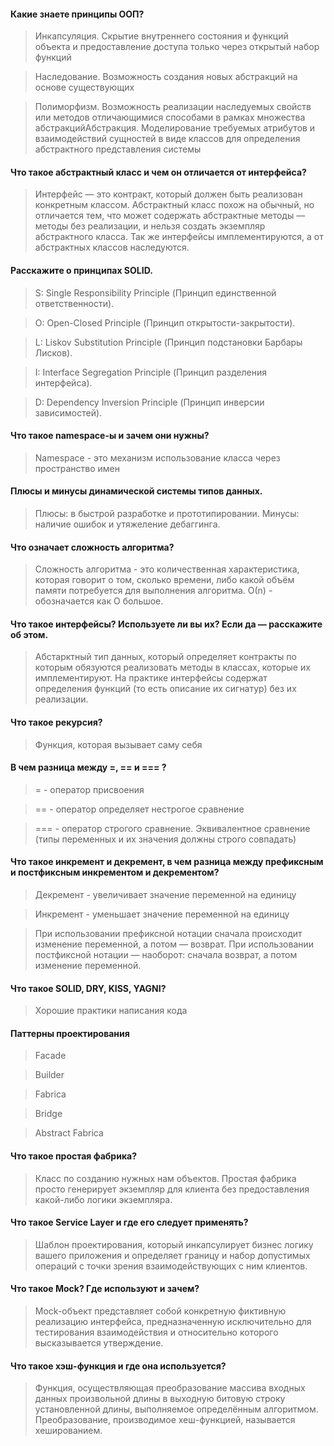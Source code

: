 #### Какие знаете принципы ООП?

> Инкапсуляция. Скрытие внутреннего состояния и функций объекта и предоставление доступа только через открытый
> набор функций

> Наследование. Возможность создания новых абстракций на основе существующих

> Полиморфизм. Возможность реализации наследуемых свойств или методов отличающимися способами в рамках
> множества абстракцийАбстракция. Моделирование требуемых атрибутов и взаимодействий сущностей в виде классов для определения
> абстрактного представления системы

#### Что такое абстрактный класс и чем он отличается от интерфейса?

> Интерфейс — это контракт, который должен быть реализован конкретным классом. Абстрактный класс похож на обычный, 
> но отличается тем, что может содержать абстрактные методы — методы без реализации, и нельзя создать экземпляр
> абстрактного класса. Так же интерфейсы имплементируются, а от абстрактных классов наследуются.

#### Расскажите о принципах SOLID.

> S: Single Responsibility Principle (Принцип единственной ответственности).

> O: Open-Closed Principle (Принцип открытости-закрытости).

> L: Liskov Substitution Principle (Принцип подстановки Барбары Лисков).

> I: Interface Segregation Principle (Принцип разделения интерфейса).

> D: Dependency Inversion Principle (Принцип инверсии зависимостей).

#### Что такое namespace-ы и зачем они нужны?

> Namespace - это механизм использование класса через пространство имен

#### Плюсы и минусы динамической системы типов данных.

> Плюсы: в быстрой разработке и прототипировании. Минусы: наличие ошибок и утяжеление дебаггинга.

#### Что означает сложность алгоритма?

> Сложность алгоритма - это количественная характеристика, которая говорит о том, сколько времени, либо какой объём
> памяти потребуется для выполнения алгоритма. О(n) - обозначается как О большое.

 

#### Что такое интерфейсы? Используете ли вы их? Если да — расскажите об этом.

> Абстарктный тип данных, который определяет контракты по которым обязуются реализовать методы в классах, которые
> их имплементируют.
> На практике интерфейсы содержат определения функций (то есть описание их сигнатур) без их реализации.

          

#### Что такое рекурсия?

> Функция, которая вызывает саму себя

#### В чем разница между =, == и === ?

> = - оператор присвоения

> == - оператор определяет нестрогое сравнение

> === - оператор строгого сравнение. Эквивалентное сравнение (типы переменных и их значения должны строго совпадать)

#### Что такое инкремент и декремент, в чем разница между префиксным и постфиксным инкрементом и декрементом?

> Декремент - увеличивает значение переменной на единицу

> Инкремент - уменьшает значение переменной на единицу

> При использовании префиксной нотации сначала происходит изменение переменной, а потом — возврат. При
> использовании постфиксной нотации — наоборот: сначала возврат, а потом изменение переменной.

#### Что такое SOLID, DRY, KISS, YAGNI?

> Хорошие практики написания кода

#### Паттерны проектирования

> Facade

> Builder

> Fabrica

> Bridge

> Abstract Fabrica

#### Что такое простая фабрика?

> Класс по созданию нужных нам объектов. Простая фабрика просто генерирует экземпляр для клиента без предоставления
> какой-либо логики экземпляра.


#### Что такое Service Layer и где его следует применять?

> Шаблон проектирования, который инкапсулирует бизнес логику вашего приложения и определяет границу и набор
> допустимых операций с точки зрения взаимодействующих с ним клиентов.

#### Что такое Mock? Где используют и зачем?

> Mock-объект представляет собой конкретную фиктивную реализацию интерфейса, предназначенную исключительно для
> тестирования взаимодействия и относительно которого высказывается утверждение.


#### Что такое хэш-функция и где она используется?
> Функция, осуществляющая преобразование массива входных данных произвольной длины в выходную битовую строку
> установленной длины, выполняемое определённым алгоритмом. Преобразование, производимое хеш-функцией,
> называется хешированием.


